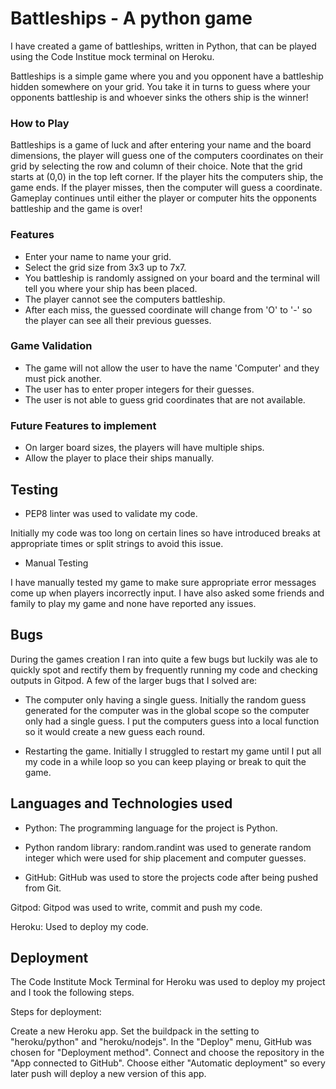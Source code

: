 # Battleships - A python game 

I have created a game of battleships, written in Python, that can be played using the Code Institue mock terminal on Heroku.

Battleships is a simple game where you and you opponent have a battleship hidden somewhere on your grid. You take it in turns to guess where your opponents battleship is and whoever sinks the others ship is the winner!

### How to Play

 Battleships is a game of luck and after entering your name and the board dimensions, the player will guess one of the computers coordinates on their grid by selecting the row and column of their choice. Note that the grid starts at (0,0) in the top left corner. If the player hits the computers ship, the game ends. If the player misses, then the computer will guess a coordinate. Gameplay continues until either the player or computer hits the opponents battleship and the game is over!

 ### Features

 - Enter your name to name your grid.
 - Select the grid size from 3x3 up to 7x7.
 - You battleship is randomly assigned on your board and the terminal will tell you where your ship has been placed.
 - The player cannot see the computers battleship.
 - After each miss, the guessed coordinate will change from 'O' to '-' so the player can see all their previous guesses.

 ### Game Validation 

 - The game will not allow the user to have the name 'Computer' and they must pick another.
 - The user has to enter proper integers for their guesses.
 - The user is not able to guess grid coordinates that are not available.


 ### Future Features to implement

 - On larger board sizes, the players will have multiple ships.
 - Allow the player to place their ships manually.


 ## Testing

 - PEP8 linter was used to validate my code.

 Initially my code was too long on certain lines so have introduced breaks at appropriate times or split strings to avoid this issue.

 - Manual Testing 

 I have manually tested my game to make sure appropriate error messages come up when players incorrectly input. I have also asked some friends and family to play my game and none have reported any issues.

## Bugs 

During the games creation I ran into quite a few bugs but luckily was ale to quickly spot and rectify them by frequently running my code and checking outputs in Gitpod. A few of the larger bugs that I solved are:

- The computer only having a single guess. Initially the random guess generated for the computer was in the global scope so the computer only had a single guess. I put the computers guess into a local function so it would create a new guess each round.

- Restarting the game. Initially I struggled to restart my game until I put all my code in a while loop so you can keep playing or break to quit the game.

## Languages and Technologies used

- Python: The programming language for the project is Python.

- Python random library: random.randint was used to generate random integer which were used for ship placement and computer guesses.

- GitHub: GitHub was used to store the projects code after being pushed from Git.

Gitpod: Gitpod was used to write, commit and push my code.

Heroku: Used to deploy my code.

## Deployment

The Code Institute Mock Terminal for Heroku was used to deploy my project and I took the following steps.

Steps for deployment:

Create a new Heroku app.
Set the buildpack in the setting to "heroku/python" and "heroku/nodejs".
In the "Deploy" menu, GitHub was chosen for "Deployment method".
Connect and choose the repository in the "App connected to GitHub".
Choose either "Automatic deployment" so every later push will deploy a new version of this app.

